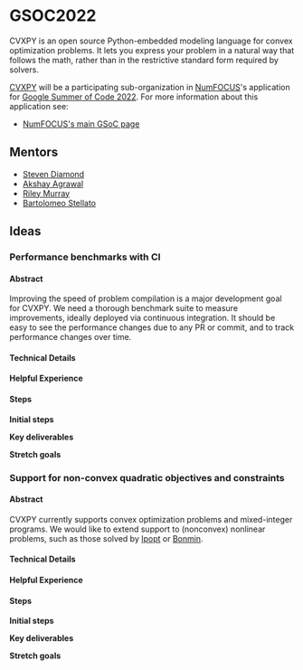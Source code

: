 # GSOC2022

CVXPY is an open source Python-embedded modeling language for convex optimization problems. 
It lets you express your problem in a natural way that follows the math, 
rather than in the restrictive standard form required by solvers.

[CVXPY](https://www.cvxpy.org/) will be a participating sub-organization in [NumFOCUS](http://numfocus.org/)'s application
for [Google Summer of Code 2022](https://summerofcode.withgoogle.com/). For more information about this application see:

- [NumFOCUS's main GSoC page](https://github.com/numfocus/gsoc)

## Mentors

- [Steven Diamond](https://github.com/SteveDiamond)
- [Akshay Agrawal](https://github.com/akshayka)
- [Riley Murray](https://github.com/rileyjmurray)
- [Bartolomeo Stellato](https://github.com/bstellato)

## Ideas

### Performance benchmarks with CI

#### Abstract

Improving the speed of problem compilation is a major development goal for CVXPY. We need a thorough benchmark suite to measure improvements, ideally deployed via continuous integration. It should be easy to see the performance changes due to any PR or commit, and to track performance changes over time.

#### Technical Details

#### Helpful Experience

#### Steps

**Initial steps**

**Key deliverables**

**Stretch goals**

### Support for non-convex quadratic objectives and constraints

#### Abstract

CVXPY currently supports convex optimization problems and mixed-integer programs. We would like to extend support to (nonconvex) nonlinear problems, 
such as those solved by [Ipopt](https://coin-or.github.io/Ipopt/) or [Bonmin](https://github.com/coin-or/Bonmin).

#### Technical Details

#### Helpful Experience

#### Steps

**Initial steps**

**Key deliverables**

**Stretch goals**
